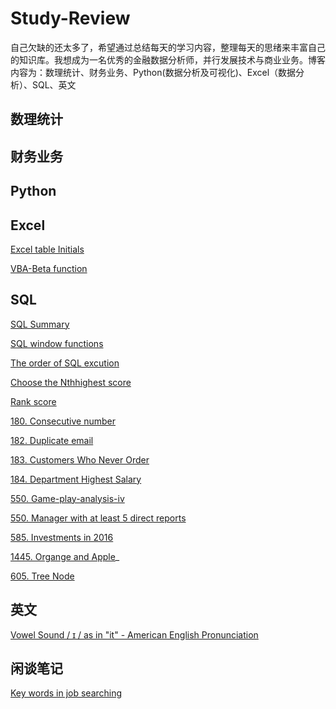 # Study-Review
自己欠缺的还太多了，希望通过总结每天的学习内容，整理每天的思绪来丰富自己的知识库。我想成为一名优秀的金融数据分析师，并行发展技术与商业业务。博客内容为：数理统计、财务业务、Python(数据分析及可视化)、Excel（数据分析）、SQL、英文
## 数理统计
## 财务业务
## Python
## Excel
[Excel table Initials](https://github.com/QuXiangjie/Study-Review/issues/7#issue-2206544892)

[VBA-Beta function](https://github.com/QuXiangjie/Study-Review/issues/18)

## SQL
[SQL Summary](https://github.com/QuXiangjie/Study-Review/issues/1#issue-2190108775)

[SQL window functions](https://github.com/QuXiangjie/Study-Review/issues/15)

[The order of SQL excution](https://github.com/QuXiangjie/Study-Review/issues/3)

[Choose the Nthhighest score](https://github.com/QuXiangjie/Study-Review/issues/2#issue-2192501103)

[Rank score](https://github.com/QuXiangjie/Study-Review/issues/4)

[180. Consecutive number](https://github.com/QuXiangjie/Study-Review/issues/6)

[182. Duplicate email](https://github.com/QuXiangjie/Study-Review/issues/10)

[183. Customers Who Never Order](https://github.com/QuXiangjie/Study-Review/issues/9)

[184. Department Highest Salary](https://github.com/QuXiangjie/Study-Review/issues/8)

[550. Game-play-analysis-iv](https://github.com/QuXiangjie/Study-Review/issues/11)

[550. Manager with at least 5 direct reports](https://github.com/QuXiangjie/Study-Review/issues/12)

[585. Investments in 2016](https://github.com/QuXiangjie/Study-Review/issues/13)

[1445. Organge and Apple](https://github.com/QuXiangjie/Study-Review/issues/14)_

[605. Tree Node](https://github.com/QuXiangjie/Study-Review/issues/22)

## 英文

[Vowel Sound / ɪ / as in "it" - American English Pronunciation](https://github.com/QuXiangjie/Study-Review/issues/16)

## 闲谈笔记
[Key words in job searching](https://github.com/QuXiangjie/Study-Review/issues/5)

